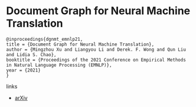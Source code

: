 # Document Graph for Neural Machine Translation

```
@inproceedings{dgnmt_emnlp21,
title = {Document Graph for Neural Machine Translation},
author = {Mingzhou Xu and Liangyou Li and Derek. F. Wong and Qun Liu and Lidia S. Chao},
booktitle = {Proceedings of the 2021 Conference on Empirical Methods in Natural Language Processing (EMNLP)},
year = {2021}
}
```

links
- [arXiv](https://arxiv.org/abs/2012.03477)
